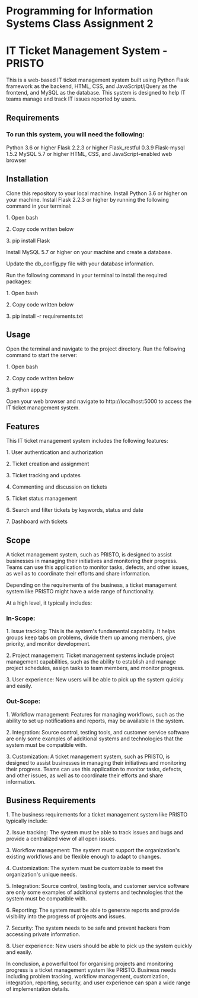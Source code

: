 <h1>Programming for Information Systems Class Assignment 2</h1>

<h1>IT Ticket Management System - PRISTO</h1>

<p>This is a web-based IT ticket management system built using Python Flask framework as the backend, HTML, CSS, and JavaScript/jQuery as the frontend, and MySQL as the database. This system is designed to help IT teams manage and track IT issues reported by users.</p>

<h2>Requirements</h2>

<h3>To run this system, you will need the following:</h3>

<p>Python 3.6 or higher
Flask 2.2.3 or higher
Flask_restful 0.3.9
Flask-mysql 1.5.2
MySQL 5.7 or higher
HTML, CSS, and JavaScript-enabled web browser</p>

<h2>Installation</h2>

<p>Clone this repository to your local machine.
Install Python 3.6 or higher on your machine.
Install Flask 2.2.3 or higher by running the following command in your terminal:</p>
<p>1. Open bash</p>
<p>2. Copy code written below</p>
<p>3. pip install Flask</p>
<p>Install MySQL 5.7 or higher on your machine and create a database.</p>
<p>Update the db_config.py file with your database information.</p>
<p>Run the following command in your terminal to install the required packages:</p>
<p>1. Open bash</p>
<p>2. Copy code written below</p>
<p>3. pip install -r requirements.txt</p>

<h2>Usage</h2>

<p>Open the terminal and navigate to the project directory.
Run the following command to start the server:</p>
<p>1. Open bash</p>
<p>2. Copy code written below</p>
<p>3. python app.py</p>
<p> Open your web browser and navigate to http://localhost:5000 to access the IT ticket management system.</p>

<h2>Features</h2>

<p>This IT ticket management system includes the following features:</p>

<p>1. User authentication and authorization</p>
<p>2. Ticket creation and assignment</p>
<p>3. Ticket tracking and updates</p>
<p>4. Commenting and discussion on tickets</p>
<p>5. Ticket status management</p>
<p>6. Search and filter tickets by keywords, status and date</p>
<p>7. Dashboard with tickets</p>

<h2>Scope</h2>

<p>A ticket management system, such as PRISTO, is designed to assist businesses in managing their initiatives and monitoring their progress. Teams can use this application to monitor tasks, defects, and other issues, as well as to coordinate their efforts and share information.</p>

<p>Depending on the requirements of the business, a ticket management system like PRISTO might have a wide range of functionality.</p>

<p>At a high level, it typically includes:</p>

<h3>In-Scope:</h3>

<p>1. Issue tracking: This is the system's fundamental capability. It helps groups keep tabs on problems, divide them up among members, give priority, and monitor development.</p>

<p>2. Project management: Ticket management systems include project management capabilities, such as the ability to establish and manage project schedules, assign tasks to team members, and monitor progress.</p>

<p>3. User experience: New users will be able to pick up the system quickly and easily.</p>

<h3>Out-Scope:</h3>

<p>1. Workflow management: Features for managing workflows, such as the ability to set up notifications and reports, may be available in the system.</p>

<p>2. Integration: Source control, testing tools, and customer service software are only some examples of additional systems and technologies that the system must be compatible with.</p>

<p>3. Customization: A ticket management system, such as PRISTO, is designed to assist businesses in managing their initiatives and monitoring their progress. Teams can use this application to monitor tasks, defects, and other issues, as well as to coordinate their efforts and share information.</p>


<h2>Business Requirements</h2>

<p>1. The business requirements for a ticket management system like PRISTO typically include:</p>

<p>2. Issue tracking: The system must be able to track issues and bugs and provide a centralized view of all open issues.</p>

<p>3. Workflow management: The system must support the organization's existing workflows and be flexible enough to adapt to changes.</p>

<p>4. Customization: The system must be customizable to meet the organization's unique needs.</p>

<p>5. Integration: Source control, testing tools, and customer service software are only some examples of additional systems and technologies that the system must be compatible with.</p>

<p>6. Reporting: The system must be able to generate reports and provide visibility into the progress of projects and issues.</p>

<p>7. Security: The system needs to be safe and prevent hackers from accessing private information.</p>

<p>8. User experience: New users should be able to pick up the system quickly and easily.</p>

<p>In conclusion, a powerful tool for organising projects and monitoring progress is a ticket management system like PRISTO. Business needs including problem tracking, workflow management, customization, integration, reporting, security, and user experience can span a wide range of implementation details.</p>

